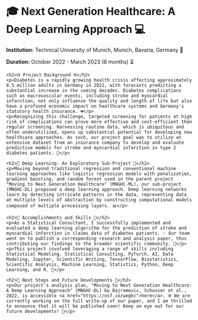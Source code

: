 <!DOCTYPE html>
<html>
<head>
    <title>Next Generation Healthcare: A Deep Learning Approach</title>
    <style>
        .highlight {
            color: #ff6347; /* Tomato color for highlights */
            font-weight: bold;
        }
    </style>
</head>
<body>
    <h1>🎓 Next Generation Healthcare: A Deep Learning Approach 💻</h1>
    <p><strong>Institution:</strong> Technical University of Munich, Munich, Bavaria, Germany 📍</p>
    <p><strong>Duration:</strong> October 2022 - March 2023 (6 months) ⏳</p>

    <h2>🌐 Project Background 🌐</h2>
    <p>Diabetes is a rapidly growing health crisis affecting approximately 8.5 million adults in Germany in 2022, with forecasts predicting a substantial increase in the coming decades. Diabetes complications such as macrovascular events, including stroke and myocardial infarction, not only influence the quality and length of life but also have a profound economic impact on healthcare systems and Germany's statutory health insurance. 💔</p>
    <p>Recognizing this challenge, targeted screening for patients at high risk of complications can prove more effective and cost-efficient than regular screening. Harnessing routine data, which is ubiquitous and often underutilized, opens up substantial potential for developing new healthcare approaches. As such, our project goal was to utilize an extensive dataset from an insurance company to develop and evaluate predictive models for stroke and myocardial infarction in type 2 diabetes patients. 🎯</p>

    <h2>🤖 Deep Learning: An Exploratory Sub-Project 🤖</h2>
    <p>Moving beyond traditional regression and conventional machine learning approaches like logistic regression models with penalization, gradient boosting, and random forest used in the parent project "Moving to Next Generation Healthcare" (MNGHC-ML), our sub-project (MNGHC-DL) proposed a deep learning approach. Deep learning networks learn by detecting intricate patterns in the data, representing data at multiple levels of abstraction by constructing computational models composed of multiple processing layers. 📊</p>

    <h2>🚀 Accomplishments and Skills 🚀</h2>
    <p>As a Statistical Consultant, I successfully implemented and evaluated a deep learning algorithm for the prediction of stroke and myocardial infarction in claims data of diabetes patients. 💡 Our team went on to publish a corresponding research and analysis paper, thus contributing our findings to the broader scientific community. 📝</p>
    <p>This project involved leveraging a range of skills including Statistical Modeling, Statistical Consulting, PyTorch, AI, Data Modeling, Jupyter, Scientific Writing, TensorFlow, Biostatistics, Scientific Analysis, Machine Learning, Statistics, Python, Deep Learning, and R. 💼</p>

    <h2>📌 Next Steps and Future Developments 📌</h2>
    <p>Our project's analysis plan, "Moving to Next Generation Healthcare: A Deep Learning Approach" (MNGHC-DL) by Bajramovic, Schosser et al., 2022, is accessible <a href="https://osf.io/wegkc">here</a>. 🌐 We are currently working on the full write-up of our paper, and I am thrilled to announce that it will be published soon! Keep an eye out for our future developments! 🎉</p>

</body>
</html>
